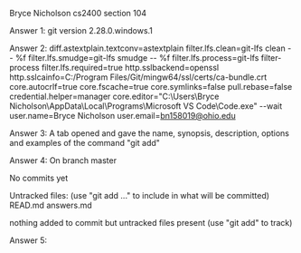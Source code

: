 Bryce Nicholson 
cs2400 section 104

Answer 1: 
git version 2.28.0.windows.1

Answer 2: 
diff.astextplain.textconv=astextplain
filter.lfs.clean=git-lfs clean -- %f
filter.lfs.smudge=git-lfs smudge -- %f
filter.lfs.process=git-lfs filter-process
filter.lfs.required=true
http.sslbackend=openssl
http.sslcainfo=C:/Program Files/Git/mingw64/ssl/certs/ca-bundle.crt
core.autocrlf=true
core.fscache=true
core.symlinks=false
pull.rebase=false
credential.helper=manager
core.editor="C:\Users\Bryce Nicholson\AppData\Local\Programs\Microsoft VS Code\Code.exe" --wait
user.name=Bryce Nicholson
user.email=bn158019@ohio.edu

Answer 3:
A tab opened and gave the name, synopsis, description, options and examples of the command "git add"

Answer 4:
On branch master

No commits yet

Untracked files:
  (use "git add <file>..." to include in what will be committed)
        READ.md
        answers.md

nothing added to commit but untracked files present (use "git add" to track)

Answer 5:





